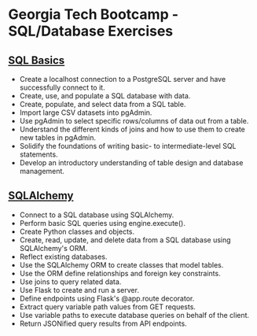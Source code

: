 # Georgia Tech Bootcamp - SQL/Database Exercises

## [SQL Basics](#)
* Create a localhost connection to a PostgreSQL server and have successfully connect to it.
* Create, use, and populate a SQL database with data.
* Create, populate, and select data from a SQL table.
* Import large CSV datasets into pgAdmin.
* Use pgAdmin to select specific rows/columns of data out from a table.
* Understand the different kinds of joins and how to use them to create new tables in pgAdmin.
* Solidify the foundations of writing basic- to intermediate-level SQL statements.
* Develop an introductory understanding of table design and database management.

## [SQLAlchemy](#)
* Connect to a SQL database using SQLAlchemy.
* Perform basic SQL queries using engine.execute().
* Create Python classes and objects.
* Create, read, update, and delete data from a SQL database using SQLAlchemy's ORM.
* Reflect existing databases.
* Use the SQLAlchemy ORM to create classes that model tables.
* Use the ORM define relationships and foreign key constraints.
* Use joins to query related data.
* Use Flask to create and run a server.
* Define endpoints using Flask's @app.route decorator.
* Extract query variable path values from GET requests.
* Use variable paths to execute database queries on behalf of the client.
* Return JSONified query results from API endpoints.
